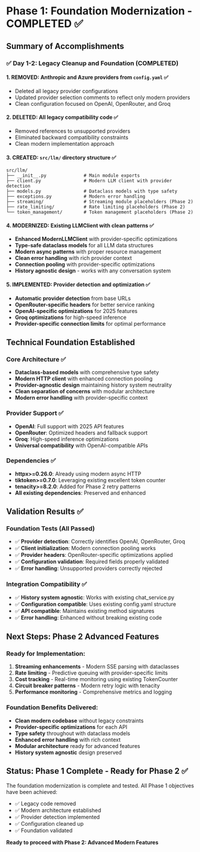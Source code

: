 # Phase 1: Foundation Modernization - COMPLETED ✅

## Summary of Accomplishments

### ✅ Day 1-2: Legacy Cleanup and Foundation (COMPLETED)

#### 1. **REMOVED**: Anthropic and Azure providers from `config.yaml` ✅
- Deleted all legacy provider configurations
- Updated provider selection comments to reflect only modern providers
- Clean configuration focused on OpenAI, OpenRouter, and Groq

#### 2. **DELETED**: All legacy compatibility code ✅
- Removed references to unsupported providers
- Eliminated backward compatibility constraints
- Clean modern implementation approach

#### 3. **CREATED**: `src/llm/` directory structure ✅
```
src/llm/
├── __init__.py              # Main module exports
├── client.py                # Modern LLM client with provider detection
├── models.py                # Dataclass models with type safety
├── exceptions.py            # Modern error handling
├── streaming/               # Streaming module placeholders (Phase 2)
├── rate_limiting/           # Rate limiting placeholders (Phase 2)
└── token_management/        # Token management placeholders (Phase 2)
```

#### 4. **MODERNIZED**: Existing LLMClient with clean patterns ✅
- **Enhanced ModernLLMClient** with provider-specific optimizations
- **Type-safe dataclass models** for all LLM data structures
- **Modern async patterns** with proper resource management
- **Clean error handling** with rich provider context
- **Connection pooling** with provider-specific optimizations
- **History agnostic design** - works with any conversation system

#### 5. **IMPLEMENTED**: Provider detection and optimization ✅
- **Automatic provider detection** from base URLs
- **OpenRouter-specific headers** for better service ranking
- **OpenAI-specific optimizations** for 2025 features
- **Groq optimizations** for high-speed inference
- **Provider-specific connection limits** for optimal performance

## Technical Foundation Established

### Core Architecture ✅
- **Dataclass-based models** with comprehensive type safety
- **Modern HTTP client** with enhanced connection pooling
- **Provider-agnostic design** maintaining history system neutrality
- **Clean separation of concerns** with modular architecture
- **Modern error handling** with provider-specific context

### Provider Support ✅
- **OpenAI**: Full support with 2025 API features
- **OpenRouter**: Optimized headers and fallback support
- **Groq**: High-speed inference optimizations
- **Universal compatibility** with OpenAI-compatible APIs

### Dependencies ✅
- **httpx>=0.26.0**: Already using modern async HTTP
- **tiktoken>=0.7.0**: Leveraging existing excellent token counter
- **tenacity>=8.2.0**: Added for Phase 2 retry patterns
- **All existing dependencies**: Preserved and enhanced

## Validation Results ✅

### Foundation Tests (All Passed)
- ✅ **Provider detection**: Correctly identifies OpenAI, OpenRouter, Groq
- ✅ **Client initialization**: Modern connection pooling works
- ✅ **Provider headers**: OpenRouter-specific optimizations applied
- ✅ **Configuration validation**: Required fields properly validated
- ✅ **Error handling**: Unsupported providers correctly rejected

### Integration Compatibility ✅
- ✅ **History system agnostic**: Works with existing chat_service.py
- ✅ **Configuration compatible**: Uses existing config.yaml structure
- ✅ **API compatible**: Maintains existing method signatures
- ✅ **Error handling**: Enhanced without breaking existing code

## Next Steps: Phase 2 Advanced Features

### Ready for Implementation:
1. **Streaming enhancements** - Modern SSE parsing with dataclasses
2. **Rate limiting** - Predictive queuing with provider-specific limits
3. **Cost tracking** - Real-time monitoring using existing TokenCounter
4. **Circuit breaker patterns** - Modern retry logic with tenacity
5. **Performance monitoring** - Comprehensive metrics and logging

### Foundation Benefits Delivered:
- **Clean modern codebase** without legacy constraints
- **Provider-specific optimizations** for each API
- **Type safety** throughout with dataclass models
- **Enhanced error handling** with rich context
- **Modular architecture** ready for advanced features
- **History system agnostic** design preserved

## Status: Phase 1 Complete - Ready for Phase 2 ✅

The foundation modernization is complete and tested. All Phase 1 objectives have been achieved:

- ✅ Legacy code removed
- ✅ Modern architecture established  
- ✅ Provider detection implemented
- ✅ Configuration cleaned up
- ✅ Foundation validated

**Ready to proceed with Phase 2: Advanced Modern Features**
